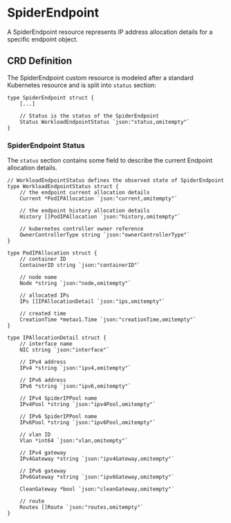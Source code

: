 # SpiderEndpoint

A SpiderEndpoint resource represents IP address allocation details for a specific endpoint object.

## CRD Definition

The SpiderEndpoint custom resource is modeled after a standard Kubernetes resource
and is split into ``status`` section:

```text
type SpiderEndpoint struct {
    [...]

    // Status is the status of the SpiderEndpoint
    Status WorkloadEndpointStatus `json:"status,omitempty"`
}
```

### SpiderEndpoint Status

The ``status`` section contains some field to describe the current Endpoint allocation details.

```text
// WorkloadEndpointStatus defines the observed state of SpiderEndpoint
type WorkloadEndpointStatus struct {
    // the endpoint current allocation details
    Current *PodIPAllocation `json:"current,omitempty"`

    // the endpoint history allocation details
    History []PodIPAllocation `json:"history,omitempty"`

    // kubernetes controller owner reference
    OwnerControllerType string `json:"ownerControllerType"`
}

type PodIPAllocation struct {
    // container ID
    ContainerID string `json:"containerID"`

    // node name
    Node *string `json:"node,omitempty"`

    // allocated IPs
    IPs []IPAllocationDetail `json:"ips,omitempty"`

    // created time
    CreationTime *metav1.Time `json:"creationTime,omitempty"`
}

type IPAllocationDetail struct {
    // interface name
    NIC string `json:"interface"`

    // IPv4 address
    IPv4 *string `json:"ipv4,omitempty"`

    // IPv6 address
    IPv6 *string `json:"ipv6,omitempty"`

    // IPv4 SpiderIPPool name
    IPv4Pool *string `json:"ipv4Pool,omitempty"`

    // IPv6 SpiderIPPool name
    IPv6Pool *string `json:"ipv6Pool,omitempty"`

    // vlan ID
    Vlan *int64 `json:"vlan,omitempty"`

    // IPv4 gateway
    IPv4Gateway *string `json:"ipv4Gateway,omitempty"`

    // IPv6 gateway
    IPv6Gateway *string `json:"ipv6Gateway,omitempty"`

    CleanGateway *bool `json:"cleanGateway,omitempty"`

    // route
    Routes []Route `json:"routes,omitempty"`
}
```
